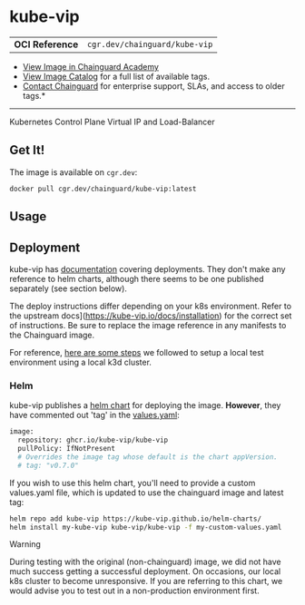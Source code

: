 <!--monopod:start-->
# kube-vip
| | |
| - | - |
| **OCI Reference** | `cgr.dev/chainguard/kube-vip` |


* [View Image in Chainguard Academy](https://edu.chainguard.dev/chainguard/chainguard-images/reference/kube-vip/overview/)
* [View Image Catalog](https://console.enforce.dev/images/catalog) for a full list of available tags.
* [Contact Chainguard](https://www.chainguard.dev/chainguard-images) for enterprise support, SLAs, and access to older tags.*

---
<!--monopod:end-->

<!--overview:start-->
Kubernetes Control Plane Virtual IP and Load-Balancer
<!--overview:end-->

<!--getting:start-->
## Get It!
The image is available on `cgr.dev`:

```
docker pull cgr.dev/chainguard/kube-vip:latest
```
<!--getting:end-->

<!--body:start-->
## Usage

## Deployment

kube-vip has [documentation](https://kube-vip.io/docs/installation) covering
deployments. They don't make any reference to helm charts, although there seems
to be one published separately (see section below).

The deploy instructions differ depending on your k8s environment. Refer to
the upstream docs](https://kube-vip.io/docs/installation) for the correct set
of instructions. Be sure to replace the image reference in any manifests to the
Chainguard image.

For reference, [here are some steps](https://github.com/chainguard-images/images/blob/main/images/kube-vip/TESTING.md)
we followed to setup a local test environment using a local k3d cluster.

### Helm

kube-vip publishes a [helm chart](https://artifacthub.io/packages/helm/kube-vip/kube-vip)
for deploying the image. **However**, they have commented out 'tag' in the
[values.yaml](https://github.com/kube-vip/helm-charts/blob/5f24093899db53f7c103bd95b0e41a112bbfb72b/charts/kube-vip/values.yaml#L8):

```bash
image:
  repository: ghcr.io/kube-vip/kube-vip
  pullPolicy: IfNotPresent
  # Overrides the image tag whose default is the chart appVersion.
  # tag: "v0.7.0"
```

If you wish to use this helm chart, you'll need to provide a custom values.yaml
file, which is updated to use the chainguard image and latest tag:

```bash
helm repo add kube-vip https://kube-vip.github.io/helm-charts/
helm install my-kube-vip kube-vip/kube-vip -f my-custom-values.yaml
```

> [!WARNING]
> During testing with the original (non-chainguard) image, we did not have
> much success getting a successful deployment. On occasions, our local k8s
> cluster to become unresponsive. If you are referring to this chart, we would
> advise you to test out in a non-production environment first.
<!--body:end-->
